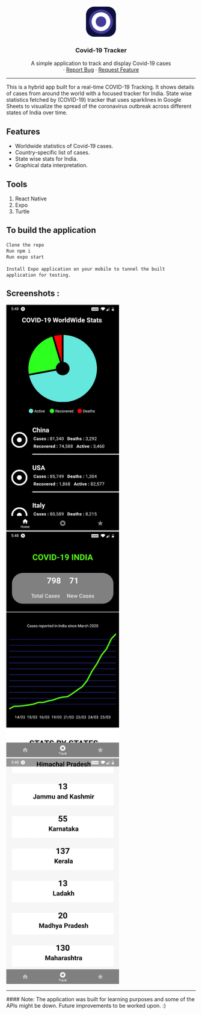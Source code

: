 <p align="center">
  <a href="https://github.com/AnupNair08/Covid-19-Tracker/">
    <img src="assets/icon.png" alt="Logo" width="80" height="80">
  </a>

  <h3 align="center">Covid-19 Tracker</h3>

  <p align="center">
    A simple application to track and display Covid-19 cases
    <br />
    ·
    <a href="https://github.com/AnupNair08/Covid-19-Tracker/issues">Report Bug</a>
    ·
    <a href="https://github.com/AnupNair08/Covid-19-Tracker/issues">Request Feature</a>
  </p>
</p>
<hr>

This is a hybrid app built for a real-time COVID-19 Tracking. It shows details of cases from around the world with a focused tracker for India.
State wise statistics fetched by (COVID-19) tracker that uses sparklines in Google Sheets to visualize the spread of the coronavirus outbreak across different states of India over time.

## Features

- Worldwide statistics of Covid-19 cases.
- Country-specific list of cases.
- State wise stats for India.
- Graphical data interpretation.

## Tools

1. React Native
2. Expo
3. Turtle

## To build the application

```
Clone the repo
Run npm i
Run expo start

Install Expo application on your mobile to tunnel the built application for testing.
```

## Screenshots :

<img src="assets/1.jpeg" height="600" width="300"></img>        <img src="assets/2.jpeg" height="600" width="300"></img>           <img src="assets/3.jpeg" height="600" width="300"></img>

<hr>
#### Note:
The application was built for learning purposes and some of the APIs might be down. Future improvements to be worked upon. :)
